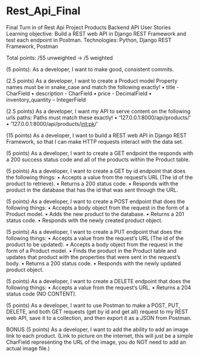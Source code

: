 # Rest_Api_Final
Final Turn in of Rest Api Project
Products Backend API User Stories
Learning objective: Build a REST web API in Django REST Framework and test each endpoint in Postman.
Technologies: Python, Django REST Framework, Postman 

Total points: /55 unweighted -> /5 weighted

(5 points): As a developer, I want to make good, consistent commits. 

(2.5 points) As a developer, I want to create a Product model
Property names must be in snake_case and match the following exactly!
•	title - CharField
•	description - CharField
•	price - DecimalField
•	inventory_quantity – IntegerField

(2.5 points) As a developer, I want my API to serve content on the following urls paths:
Paths must match these exactly!
•	‘127.0.0.1:8000/api/products/'
•	‘127.0.0.1:8000/api/products/<int:pk>/’

(15 points) As a developer, I want to build a REST web API in Django REST Framework, so that I can make HTTP requests interact with the data set. 

(5 points) As a developer, I want to create a GET endpoint the responds with a 200 success status code and all of the products within the Product table.

(5 points) As a developer, I want to create a GET by id endpoint that does the following things:
•	Accepts a value from the request’s URL (The id of the product to retrieve).
•	Returns a 200 status code.
•	Responds with the product in the database that has the id that was sent through the URL.

(5 points) As a developer, I want to create a POST endpoint that does the following things:
•	Accepts a body object from the request in the form of a Product model.
•	Adds the new product to the database.
•	Returns a 201 status code.
•	Responds with the newly created product object.

(5 points) As a developer, I want to create a PUT endpoint that does the following things:
•	Accepts a value from the request’s URL (The id of the product to be updated).
•	Accepts a body object from the request in the form of a Product model.
•	Finds the product in the Product table and updates that product with the properties that were sent in the request’s body.
•	Returns a 200 status code.
•	Responds with the newly updated product object.

(5 points) As a developer, I want to create a DELETE endpoint that does the following things:
•	Accepts a value from the request’s URL.
•	Returns a 204 status code (NO CONTENT).

(5 points) As a developer, I want to use Postman to make a POST, PUT, DELETE, and both GET requests (get by id and get all) request to my REST web API, save it to a collection, and then export it as a JSON from Postman. 

BONUS
(5 points) As a developer, I want to add the ability to add an image link to each product. (Link to picture on the internet, this will just be a simple CharField representing the URL of the image, you do NOT need to add an actual image file.)
